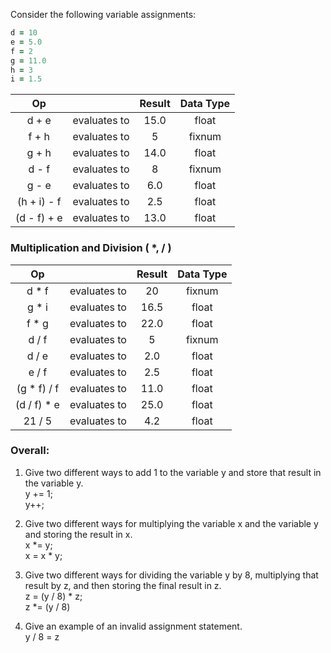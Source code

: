 
Consider the following variable assignments:
```ruby
d = 10
e = 5.0
f = 2
g = 11.0
h = 3
i = 1.5
```

| Op |   | Result | Data Type |
|:---: |:---:| :---: | :---: |
| d + e | evaluates to | 15.0  | float  |
| f + h | evaluates to | 5 | fixnum |
| g + h | evaluates to | 14.0 | float |
| d - f | evaluates to | 8 | fixnum |
| g - e | evaluates to | 6.0 | float |
| (h + i) - f | evaluates to | 2.5 | float |
| (d - f) + e | evaluates to |  13.0 | float  |



### Multiplication and Division ( *, / )  

| Op |   | Result | Data Type |
|:---: |:---:| :---: | :---: |
| d * f | evaluates to | 20 | fixnum |
| g * i | evaluates to | 16.5 | float |
| f * g | evaluates to | 22.0 | float |
| d / f | evaluates to | 5 | fixnum |
| d / e | evaluates to | 2.0 | float |
| e / f | evaluates to | 2.5 | float |
| (g * f) / f | evaluates to | 11.0 | float |
| (d / f) * e | evaluates to | 25.0 | float |
| 21 / 5 | evaluates to | 4.2 | float |


### Overall:
1.  Give two different ways to add 1 to the variable y and store that result in the variable y.  
y += 1;  
y++;

2. Give two different ways for multiplying the variable x and the variable y and storing the result in x.  
x *= y;  
x = x * y;

3. Give two different ways for dividing the variable y by 8, multiplying that result by z, and then storing the final result in z.  
z = (y / 8) * z;  
z *= (y / 8)

4. Give an example of an invalid assignment statement.  
y / 8 = z
